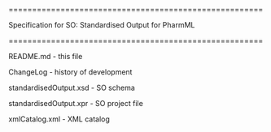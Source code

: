 
======================================================

Specification for SO: Standardised Output for PharmML

======================================================

README.md - this file

ChangeLog - history of development

standardisedOutput.xsd - SO schema

standardisedOutput.xpr - SO project file

xmlCatalog.xml - XML catalog
